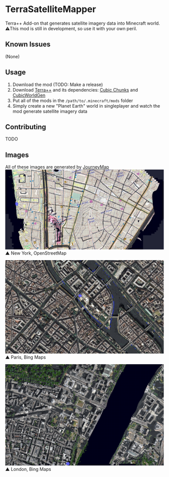 # TerraSatelliteMapper
Terra++ Add-on that generates satellite imagery data into Minecraft world.<br>
⚠️This mod is still in development, so use it with your own peril.

## Known Issues
 (None)
 
## Usage
 1. Download the mod (TODO: Make a release)
 2. Download [Terra++](https://www.curseforge.com/minecraft/mc-mods/terraplusplus) and its dependencies: [Cubic Chunks](https://www.curseforge.com/minecraft/mc-mods/opencubicchunks) and [CubicWorldGen](https://www.curseforge.com/minecraft/mc-mods/cubicworldgen)
 3. Put all of the mods in the `/path/to/.minecraft/mods` folder
 4. Simply create a new "Planet Earth" world in singleplayer and watch the mod generate satellite imagery data

## Contributing
TODO

## Images
All of these images are generated by [JourneyMap](https://www.curseforge.com/minecraft/mc-mods/journeymap)
![newyork_image](.github/images/image_newyork.png)
▲ New York, OpenStreetMap

![paris_image](.github/images/image_paris.png)
▲ Paris, Bing Maps

![london_image](.github/images/image_london.png)
▲ London, Bing Maps
